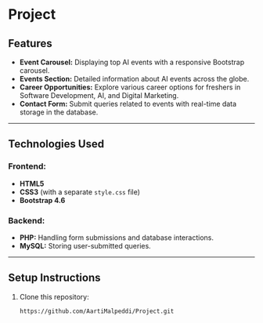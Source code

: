# Project
## Features

- **Event Carousel:** Displaying top AI events with a responsive Bootstrap carousel.
- **Events Section:** Detailed information about AI events across the globe.
- **Career Opportunities:** Explore various career options for freshers in Software Development, AI, and Digital Marketing.
- **Contact Form:** Submit queries related to events with real-time data storage in the database.

---

## Technologies Used

### Frontend:
- **HTML5**
- **CSS3** (with a separate `style.css` file)
- **Bootstrap 4.6**

### Backend:
- **PHP:** Handling form submissions and database interactions.
- **MySQL:** Storing user-submitted queries.

---

## Setup Instructions

1. Clone this repository:
   ```bash
   https://github.com/AartiMalpeddi/Project.git
   
  
